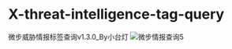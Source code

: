 # X-threat-intelligence-tag-query
微步威胁情报标签查询v1.3.0_By小台灯
![微步情报查询5](https://github.com/user-attachments/assets/80e1b62f-40bc-4ec4-9e73-635be8e546ea)
